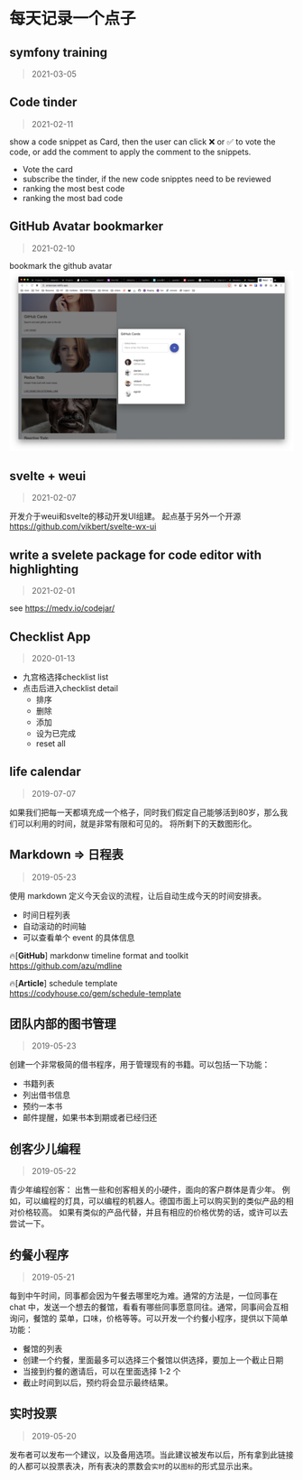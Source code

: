 # 每天记录一个点子

## symfony training 
> 2021-03-05 


## Code tinder
> 2021-02-11

show a code snippet as Card, then the user can click ❌ or ✅
to vote the code, or add the comment to apply the comment to the snippets.

- Vote the card
- subscribe the tinder, if the new code snipptes need to be reviewed
- ranking the most best code 
- ranking the most bad code

## GitHub Avatar bookmarker
> 2021-02-10

bookmark the github avatar
![](docs/github-card.png)


## svelte + weui
> 2021-02-07

开发介于weui和svelte的移动开发UI组建。 起点基于另外一个开源
<https://github.com/vikbert/svelte-wx-ui>

## write a svelete package for code editor with highlighting
> 2021-02-01

see 
https://medv.io/codejar/

## Checklist App
> 2020-01-13

- 九宫格选择checklist list
- 点击后进入checklist detail
  -  排序
  -  删除
  -  添加
  -  设为已完成
  -  reset all


##  life calendar
> 2019-07-07

如果我们把每一天都填充成一个格子，同时我们假定自己能够活到80岁，那么我们可以利用的时间，就是非常有限和可见的。
将所剩下的天数图形化。

## Markdown => 日程表
> 2019-05-23 

使用 markdown 定义今天会议的流程，让后自动生成今天的时间安排表。

- 时间日程列表
- 自动滚动的时间轴
- 可以查看单个 event 的具体信息

🔥[**GitHub**] markdonw timeline format and toolkit <br>
<https://github.com/azu/mdline>

🔥[**Article**] schedule template <br>
<https://codyhouse.co/gem/schedule-template>

##  团队内部的图书管理
> 2019-05-23

创建一个非常极简的借书程序，用于管理现有的书籍。可以包括一下功能：

- 书籍列表
- 列出借书信息
- 预约一本书
- 邮件提醒，如果书本到期或者已经归还

## 创客少儿编程
> 2019-05-22 

青少年编程创客： 出售一些和创客相关的小硬件，面向的客户群体是青少年。 例如，可以编程的灯具，可以编程的机器人。德国市面上可以购买到的类似产品的相对价格较高。
如果有类似的产品代替，并且有相应的价格优势的话，或许可以去尝试一下。

## 约餐小程序
> 2019-05-21 

每到中午时间，同事都会因为午餐去哪里吃为难。通常的方法是，一位同事在 chat 中，发送一个想去的餐馆，看看有哪些同事愿意同往。通常，同事间会互相询问，餐馆的
菜单，口味，价格等等。可以开发一个约餐小程序，提供以下简单功能：

- 餐馆的列表
- 创建一个约餐，里面最多可以选择三个餐馆以供选择，要加上一个截止日期
- 当接到约餐的邀请后，可以在里面选择 1-2 个
- 截止时间到以后，预约将会显示最终结果。

## 实时投票
> 2019-05-20

发布者可以发布一个建议，以及备用选项。当此建议被发布以后，所有拿到此链接的人都可以投票表决，所有表决的票数会`实时`的以`图标`的形式显示出来。
